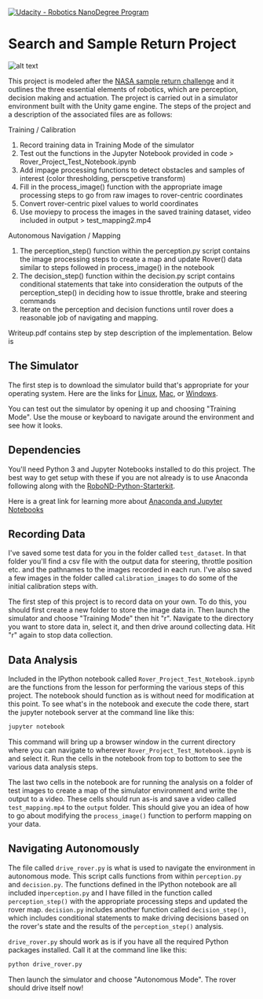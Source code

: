 [//]: # (Image References)
[image_0]: ./misc/rover_image.jpg
[![Udacity - Robotics NanoDegree Program](https://s3-us-west-1.amazonaws.com/udacity-robotics/Extra+Images/RoboND_flag.png)](https://www.udacity.com/robotics)
# Search and Sample Return Project


![alt text][image_0] 

This project is modeled after the [NASA sample return challenge](https://www.nasa.gov/directorates/spacetech/centennial_challenges/sample_return_robot/index.html) and it outlines the three essential elements of robotics, which are perception, decision making and actuation.  The project is carried out in a simulator environment built with the Unity game engine.  The steps of the project and a description of the associated files are as follows: 

Training / Calibration 
1. Record training data in Training Mode of the simulator 
2. Test out the functions in the Jupyter Notebook provided in code > Rover_Project_Test_Notebook.ipynb
3. Add impage processing functions to detect obstacles and samples of interest (color thresholding, perscpetive transform)
4. Fill in the process_image() function with the appropriate image processing steps to go from raw images to rover-centric coordinates 
5. Convert rover-centric pixel values to world coordinates
6. Use moviepy to process the images in the saved training dataset, video included in output > test_mapping2.mp4

Autonomous Navigation / Mapping 
1. The perception_step() function within the perception.py script contains the image processing steps to create a map and update Rover() data similar to steps followed in process_image() in the notebook 
2. The decision_step() function within the decision.py script contains conditional statements that take into consideration the outputs of the perception_step() in deciding how to issue throttle, brake and steering commands
3. Iterate on the perception and decision functions until rover does a reasonable job of navigating and mapping. 

Writeup.pdf contains step by step description of the implementation. Below is 

## The Simulator
The first step is to download the simulator build that's appropriate for your operating system.  Here are the links for [Linux](https://s3-us-west-1.amazonaws.com/udacity-robotics/Rover+Unity+Sims/Linux_Roversim.zip), [Mac](	https://s3-us-west-1.amazonaws.com/udacity-robotics/Rover+Unity+Sims/Mac_Roversim.zip), or [Windows](https://s3-us-west-1.amazonaws.com/udacity-robotics/Rover+Unity+Sims/Windows_Roversim.zip).  

You can test out the simulator by opening it up and choosing "Training Mode".  Use the mouse or keyboard to navigate around the environment and see how it looks.

## Dependencies
You'll need Python 3 and Jupyter Notebooks installed to do this project.  The best way to get setup with these if you are not already is to use Anaconda following along with the [RoboND-Python-Starterkit](https://github.com/ryan-keenan/RoboND-Python-Starterkit). 


Here is a great link for learning more about [Anaconda and Jupyter Notebooks](https://classroom.udacity.com/courses/ud1111)

## Recording Data
I've saved some test data for you in the folder called `test_dataset`.  In that folder you'll find a csv file with the output data for steering, throttle position etc. and the pathnames to the images recorded in each run.  I've also saved a few images in the folder called `calibration_images` to do some of the initial calibration steps with.  

The first step of this project is to record data on your own.  To do this, you should first create a new folder to store the image data in.  Then launch the simulator and choose "Training Mode" then hit "r".  Navigate to the directory you want to store data in, select it, and then drive around collecting data.  Hit "r" again to stop data collection.

## Data Analysis
Included in the IPython notebook called `Rover_Project_Test_Notebook.ipynb` are the functions from the lesson for performing the various steps of this project.  The notebook should function as is without need for modification at this point.  To see what's in the notebook and execute the code there, start the jupyter notebook server at the command line like this:

```sh
jupyter notebook
```

This command will bring up a browser window in the current directory where you can navigate to wherever `Rover_Project_Test_Notebook.ipynb` is and select it.  Run the cells in the notebook from top to bottom to see the various data analysis steps.  

The last two cells in the notebook are for running the analysis on a folder of test images to create a map of the simulator environment and write the output to a video.  These cells should run as-is and save a video called `test_mapping.mp4` to the `output` folder.  This should give you an idea of how to go about modifying the `process_image()` function to perform mapping on your data.  

## Navigating Autonomously
The file called `drive_rover.py` is what is used to navigate the environment in autonomous mode.  This script calls functions from within `perception.py` and `decision.py`.  The functions defined in the IPython notebook are all included in`perception.py` and I have filled in the function called `perception_step()` with the appropriate processing steps and updated the rover map. `decision.py` includes another function called `decision_step()`, which includes conditional statements to make driving decisions based on the rover's state and the results of the `perception_step()` analysis.

`drive_rover.py` should work as is if you have all the required Python packages installed. Call it at the command line like this: 

```sh
python drive_rover.py
```  

Then launch the simulator and choose "Autonomous Mode".  The rover should drive itself now!  


